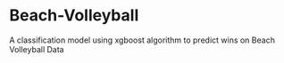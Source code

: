 # Beach-Volleyball

A classification model using xgboost algorithm to predict wins on Beach Volleyball Data
